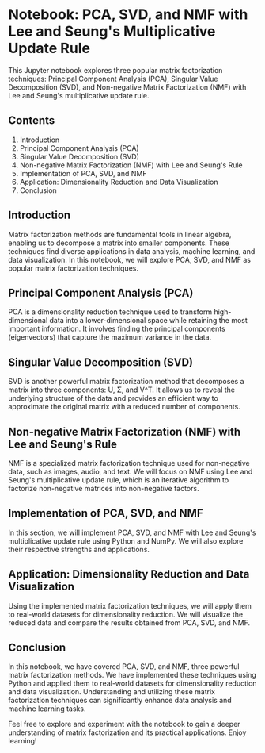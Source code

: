 # Notebook: PCA, SVD, and NMF with Lee and Seung's Multiplicative Update Rule

This Jupyter notebook explores three popular matrix factorization techniques: Principal Component Analysis (PCA), Singular Value Decomposition (SVD), and Non-negative Matrix Factorization (NMF) with Lee and Seung's multiplicative update rule.

## Contents

1. Introduction
2. Principal Component Analysis (PCA)
3. Singular Value Decomposition (SVD)
4. Non-negative Matrix Factorization (NMF) with Lee and Seung's Rule
5. Implementation of PCA, SVD, and NMF
6. Application: Dimensionality Reduction and Data Visualization
7. Conclusion

## Introduction

Matrix factorization methods are fundamental tools in linear algebra, enabling us to decompose a matrix into smaller components. These techniques find diverse applications in data analysis, machine learning, and data visualization. In this notebook, we will explore PCA, SVD, and NMF as popular matrix factorization techniques.

## Principal Component Analysis (PCA)

PCA is a dimensionality reduction technique used to transform high-dimensional data into a lower-dimensional space while retaining the most important information. It involves finding the principal components (eigenvectors) that capture the maximum variance in the data.

## Singular Value Decomposition (SVD)

SVD is another powerful matrix factorization method that decomposes a matrix into three components: U, Σ, and V^T. It allows us to reveal the underlying structure of the data and provides an efficient way to approximate the original matrix with a reduced number of components.

## Non-negative Matrix Factorization (NMF) with Lee and Seung's Rule

NMF is a specialized matrix factorization technique used for non-negative data, such as images, audio, and text. We will focus on NMF using Lee and Seung's multiplicative update rule, which is an iterative algorithm to factorize non-negative matrices into non-negative factors.

## Implementation of PCA, SVD, and NMF

In this section, we will implement PCA, SVD, and NMF with Lee and Seung's multiplicative update rule using Python and NumPy. We will also explore their respective strengths and applications.

## Application: Dimensionality Reduction and Data Visualization

Using the implemented matrix factorization techniques, we will apply them to real-world datasets for dimensionality reduction. We will visualize the reduced data and compare the results obtained from PCA, SVD, and NMF.

## Conclusion

In this notebook, we have covered PCA, SVD, and NMF, three powerful matrix factorization methods. We have implemented these techniques using Python and applied them to real-world datasets for dimensionality reduction and data visualization. Understanding and utilizing these matrix factorization techniques can significantly enhance data analysis and machine learning tasks.

Feel free to explore and experiment with the notebook to gain a deeper understanding of matrix factorization and its practical applications. Enjoy learning!
